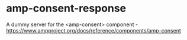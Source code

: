 # amp-consent-response
A dummy server for the &lt;amp-consent> component - https://www.ampproject.org/docs/reference/components/amp-consent
